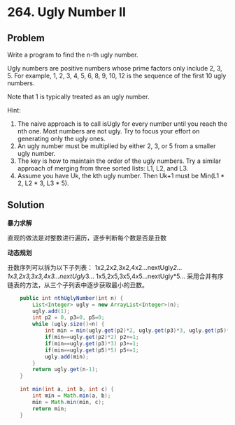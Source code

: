 # 264. Ugly Number II

## Problem

Write a program to find the n-th ugly number.

Ugly numbers are positive numbers whose prime factors only include 2, 3, 5. For example, 1, 2, 3, 4, 5, 6, 8, 9, 10, 12 is the sequence of the first 10 ugly numbers.

Note that 1 is typically treated as an ugly number.

Hint:

1. The naive approach is to call isUgly for every number until you reach the nth one. Most numbers are not ugly. Try to focus your effort on generating only the ugly ones.
2. An ugly number must be multiplied by either 2, 3, or 5 from a smaller ugly number.
3. The key is how to maintain the order of the ugly numbers. Try a similar approach of merging from three sorted lists: L1, L2, and L3.
4. Assume you have Uk, the kth ugly number. Then Uk+1 must be Min(L1 * 2, L2 * 3, L3 * 5).

## Solution

**暴力求解**

直观的做法是对整数进行遍历，逐步判断每个数是否是丑数

**动态规划**

丑数序列可以拆为以下子列表：
1x2,2x2,3x2,4x2...nextUgly*2...
1x3,2x3,3x3,4x3...nextUgly*3...
1x5,2x5,3x5,4x5...nextUgly*5...
采用合并有序链表的方法，从三个子列表中逐步获取最小的丑数。
```java
    public int nthUglyNumber(int n) {
    	List<Integer> ugly = new ArrayList<Integer>(n);
    	ugly.add(1);
    	int p2 = 0, p3=0, p5=0;
    	while (ugly.size()<n) {
    		int min = min(ugly.get(p2)*2, ugly.get(p3)*3, ugly.get(p5)*5);
    		if(min==ugly.get(p2)*2) p2+=1;
    		if(min==ugly.get(p3)*3) p3+=1;
    		if(min==ugly.get(p5)*5) p5+=1;
    		ugly.add(min);
    	}
    	return ugly.get(n-1);
    }
    
    int min(int a, int b, int c) {
    	int min = Math.min(a, b);
    	min = Math.min(min, c);
    	return min;
    }
```
